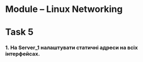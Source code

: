 # Module – Linux Networking
# Task 5
### 1. На Server_1 налаштувати статичні адреси на всіх інтерфейсах.
